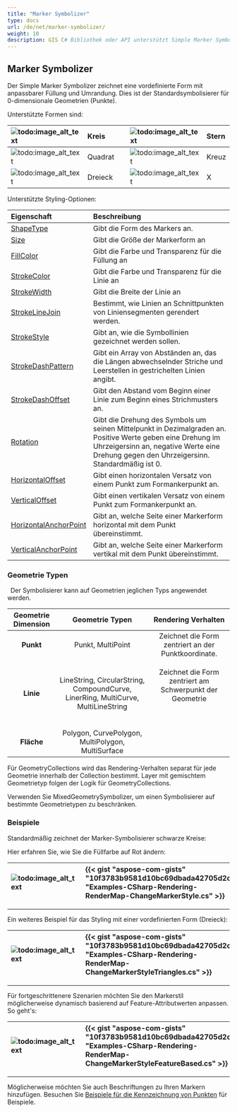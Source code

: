 ```yaml
---
title: "Marker Symbolizer"
type: docs
url: /de/net/marker-symbolizer/
weight: 10
description: GIS C# Bibliothek oder API unterstützt Simple Marker Symbolizer, der eine vordefinierte Form mit anpassbarer Füllung und Umrandung auf Geometrien jeglichen Typs wie Punkt, Linie, Fläche zeichnet.
---
```


## **Marker Symbolizer**
Der Simple Marker Symbolizer zeichnet eine vordefinierte Form mit anpassbarer Füllung und Umrandung. Dies ist der Standardsymbolisierer für 0-dimensionale Geometrien (Punkte). 

Unterstützte Formen sind:

|![todo:image_alt_text](marker-symbolizer_1.png)|Kreis| |![todo:image_alt_text](marker-symbolizer_2.png)|Stern|
| :- | :- | :- | :- | :- |
|![todo:image_alt_text](marker-symbolizer_3.png)|Quadrat| |![todo:image_alt_text](marker-symbolizer_4.png)|Kreuz|
|![todo:image_alt_text](marker-symbolizer_5.png)|Dreieck| |![todo:image_alt_text](marker-symbolizer_6.png)|X|

Unterstützte Styling-Optionen:

|**Eigenschaft**|**Beschreibung**|
| :- | :- |
|[ShapeType](https://reference.aspose.com/gis/net/aspose.gis.rendering.symbolizers/simplemarker/properties/shapetype)|Gibt die Form des Markers an.|
|[Size](https://reference.aspose.com/gis/net/aspose.gis.rendering.symbolizers/simplemarker/properties/size)|Gibt die Größe der Markerform an|
|[FillColor](https://reference.aspose.com/gis/net/aspose.gis.rendering.symbolizers/simplemarker/properties/fillcolor)|Gibt die Farbe und Transparenz für die Füllung an|
|[StrokeColor](https://reference.aspose.com/gis/net/aspose.gis.rendering.symbolizers/simplemarker/properties/strokecolor)|Gibt die Farbe und Transparenz für die Linie an|
|[StrokeWidth](https://reference.aspose.com/gis/net/aspose.gis.rendering.symbolizers/simplemarker/properties/strokewidth)|Gibt die Breite der Linie an|
|[StrokeLineJoin](https://reference.aspose.com/gis/net/aspose.gis.rendering.symbolizers/simplemarker/properties/strokelinejoin)|Bestimmt, wie Linien an Schnittpunkten von Liniensegmenten gerendert werden.|
|[StrokeStyle](https://reference.aspose.com/gis/net/aspose.gis.rendering.symbolizers/simplemarker/properties/strokestyle)|Gibt an, wie die Symbollinien gezeichnet werden sollen.|
|[StrokeDashPattern](https://reference.aspose.com/gis/net/aspose.gis.rendering.symbolizers/simplemarker/properties/strokedashpattern)|Gibt ein Array von Abständen an, das die Längen abwechselnder Striche und Leerstellen in gestrichelten Linien angibt.|
|[StrokeDashOffset](https://reference.aspose.com/gis/net/aspose.gis.rendering.symbolizers/simplemarker/properties/strokedashoffset)|Gibt den Abstand vom Beginn einer Linie zum Beginn eines Strichmusters an.|
|[Rotation](https://reference.aspose.com/gis/net/aspose.gis.rendering.symbolizers/simplemarker/properties/rotation)|Gibt die Drehung des Symbols um seinen Mittelpunkt in Dezimalgraden an. Positive Werte geben eine Drehung im Uhrzeigersinn an, negative Werte eine Drehung gegen den Uhrzeigersinn. Standardmäßig ist 0.|
|[HorizontalOffset](https://reference.aspose.com/gis/net/aspose.gis.rendering.symbolizers/simplemarker/properties/horizontaloffset)|Gibt einen horizontalen Versatz von einem Punkt zum Formankerpunkt an.|
|[VerticalOffset](https://reference.aspose.com/gis/net/aspose.gis.rendering.symbolizers/simplemarker/properties/verticaloffset)|Gibt einen vertikalen Versatz von einem Punkt zum Formankerpunkt an.|
|[HorizontalAnchorPoint](https://reference.aspose.com/gis/net/aspose.gis.rendering.symbolizers/simplemarker/properties/horizontalanchorpoint)|Gibt an, welche Seite einer Markerform horizontal mit dem Punkt übereinstimmt.|
|[VerticalAnchorPoint](https://reference.aspose.com/gis/net/aspose.gis.rendering.symbolizers/simplemarker/properties/verticalanchorpoint)|Gibt an, welche Seite einer Markerform vertikal mit dem Punkt übereinstimmt.|

### **Geometrie Typen**
` `Der Symbolisierer kann auf Geometrien jeglichen Typs angewendet werden.

|**Geometrie Dimension**|**Geometrie Typen**|**Rendering Verhalten**|
| :-: | :-: | :-: |
|**Punkt**|Punkt, MultiPoint|Zeichnet die Form zentriert an der Punktkoordinate.|
|**Linie**|LineString, CircularString, CompoundCurve, LinerRing, MultiCurve, MultiLineString|<p>Zeichnet die Form zentriert am Schwerpunkt der Geometrie</p><p> </p>|
|**Fläche**|Polygon, CurvePolygon, MultiPolygon, MultiSurface||

Für GeometryCollections wird das Rendering-Verhalten separat für jede Geometrie innerhalb der Collection bestimmt. Layer mit gemischtem Geometrietyp folgen der Logik für GeometryCollections.

Verwenden Sie MixedGeometrySymbolizer, um einen Symbolisierer auf bestimmte Geometrietypen zu beschränken.

### **Beispiele**
Standardmäßig zeichnet der Marker-Symbolisierer schwarze Kreise:



Hier erfahren Sie, wie Sie die Füllfarbe auf Rot ändern:




|![todo:image_alt_text](marker-symbolizer_7.png)|{{< gist "aspose-com-gists" "10f3783b9581d10bc69dbada42705d2c" "Examples-CSharp-Rendering-RenderMap-ChangeMarkerStyle.cs" >}}|
| :- | :- |

-----

Ein weiteres Beispiel für das Styling mit einer vordefinierten Form (Dreieck):




|![todo:image_alt_text](marker-symbolizer_8.png)|{{< gist "aspose-com-gists" "10f3783b9581d10bc69dbada42705d2c" "Examples-CSharp-Rendering-RenderMap-ChangeMarkerStyleTriangles.cs" >}}|
| :- | :- |

-----
Für fortgeschrittenere Szenarien möchten Sie den Markerstil möglicherweise dynamisch basierend auf Feature-Attributwerten anpassen. So geht's:




|![todo:image_alt_text](marker-symbolizer_9.png)|{{< gist "aspose-com-gists" "10f3783b9581d10bc69dbada42705d2c" "Examples-CSharp-Rendering-RenderMap-ChangeMarkerStyleFeatureBased.cs" >}}|
| :- | :- |

-----
Möglicherweise möchten Sie auch Beschriftungen zu Ihren Markern hinzufügen. Besuchen Sie [Beispiele für die Kennzeichnung von Punkten](/gis/net/simple-labeling/#simplelabeling-pointslabelingexamples) für Beispiele.
